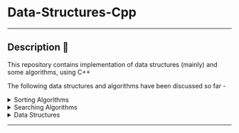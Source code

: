 # Data-Structures-Cpp

---

## Description 📝

This repository contains implementation of data structures (mainly) and some algorithms, using C++

The following data structures and algorithms have been discussed so far -

<details>
    <summary> Sorting Algorithms
    </summary>

        - [Bubble sort](https://en.wikipedia.org/wiki/Bubble_sort)
        - [Insertion sort](https://en.wikipedia.org/wiki/Insertion_sort)
        - [Selection sort](https://en.wikipedia.org/wiki/Selection_sort)

</details>

<details>
    <summary> Searching Algorithms
    </summary>

        - [Binary search](https://en.wikipedia.org/wiki/Binary_search_algorithm)
        - [Linear search](https://en.wikipedia.org/wiki/Linear_search)

</details>
<details>
    <summary> Data Structures
    </summary>

        - Matrices
            - [Symmetric matrix](https://en.wikipedia.org/wiki/Symmetric_matrix)
            - [Diagonal matrix](https://en.wikipedia.org/wiki/Diagonal_matrix)
            - [Tridiagonal matrix](https://en.wikipedia.org/wiki/Tridiagonal_matrix)
            - [Upper triangular matrix](https://en.wikipedia.org/wiki/Triangular_matrix)
            - [Lower triangular matrix](https://en.wikipedia.org/wiki/Triangular_matrix)

</details>

---
